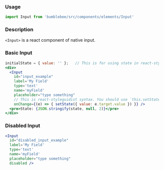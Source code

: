 ### Usage

```jsx static
import Input from 'bumblebee/src/components/elements/Input'
```

### Description

`<Input>` is a react component of native input.

### Basic Input

```jsx
initialState = { value: '' };   // This is for using state in react-styleguidist
<div>
  <Input
    id="input_example"
    label='My Field'
    type='text'
    name='myField'
    placeholder="type something"
    // This is react-styleguidist syntax. You should use `this.setState`
    onChange={(e) => { setState({ value: e.target.value }) }} />
  <pre>State: {JSON.stringify(state, null, 2)}</pre>
</div>
```

### Disabled Input

```jsx
<Input
  id="disabled_input_example"
  label='My Field'
  type='text'
  name='myField'
  placeholder="type something"
  disabled />
```
